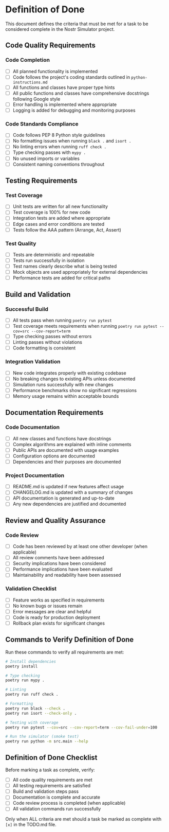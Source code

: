 # Definition of Done

This document defines the criteria that must be met for a task to be considered complete in the Nostr Simulator project.

## Code Quality Requirements

### Code Completion
- [ ] All planned functionality is implemented
- [ ] Code follows the project's coding standards outlined in `python-instructions.md`
- [ ] All functions and classes have proper type hints
- [ ] All public functions and classes have comprehensive docstrings following Google style
- [ ] Error handling is implemented where appropriate
- [ ] Logging is added for debugging and monitoring purposes

### Code Standards Compliance
- [ ] Code follows PEP 8 Python style guidelines
- [ ] No formatting issues when running `black .` and `isort .`
- [ ] No linting errors when running `ruff check .`
- [ ] Type checking passes with `mypy .`
- [ ] No unused imports or variables
- [ ] Consistent naming conventions throughout

## Testing Requirements

### Test Coverage
- [ ] Unit tests are written for all new functionality
- [ ] Test coverage is 100% for new code
- [ ] Integration tests are added where appropriate
- [ ] Edge cases and error conditions are tested
- [ ] Tests follow the AAA pattern (Arrange, Act, Assert)

### Test Quality
- [ ] Tests are deterministic and repeatable
- [ ] Tests run successfully in isolation
- [ ] Test names clearly describe what is being tested
- [ ] Mock objects are used appropriately for external dependencies
- [ ] Performance tests are added for critical paths

## Build and Validation

### Successful Build
- [ ] All tests pass when running `poetry run pytest`
- [ ] Test coverage meets requirements when running `poetry run pytest --cov=src --cov-report=term`
- [ ] Type checking passes without errors
- [ ] Linting passes without violations
- [ ] Code formatting is consistent

### Integration Validation
- [ ] New code integrates properly with existing codebase
- [ ] No breaking changes to existing APIs unless documented
- [ ] Simulation runs successfully with new changes
- [ ] Performance benchmarks show no significant regressions
- [ ] Memory usage remains within acceptable bounds

## Documentation Requirements

### Code Documentation
- [ ] All new classes and functions have docstrings
- [ ] Complex algorithms are explained with inline comments
- [ ] Public APIs are documented with usage examples
- [ ] Configuration options are documented
- [ ] Dependencies and their purposes are documented

### Project Documentation
- [ ] README.md is updated if new features affect usage
- [ ] CHANGELOG.md is updated with a summary of changes
- [ ] API documentation is generated and up-to-date
- [ ] Any new dependencies are justified and documented

## Review and Quality Assurance

### Code Review
- [ ] Code has been reviewed by at least one other developer (when applicable)
- [ ] All review comments have been addressed
- [ ] Security implications have been considered
- [ ] Performance implications have been evaluated
- [ ] Maintainability and readability have been assessed

### Validation Checklist
- [ ] Feature works as specified in requirements
- [ ] No known bugs or issues remain
- [ ] Error messages are clear and helpful
- [ ] Code is ready for production deployment
- [ ] Rollback plan exists for significant changes

## Commands to Verify Definition of Done

Run these commands to verify all requirements are met:

```bash
# Install dependencies
poetry install

# Type checking
poetry run mypy .

# Linting
poetry run ruff check .

# Formatting
poetry run black --check .
poetry run isort --check-only .

# Testing with coverage
poetry run pytest --cov=src --cov-report=term --cov-fail-under=100

# Run the simulator (smoke test)
poetry run python -m src.main --help
```

## Definition of Done Checklist

Before marking a task as complete, verify:

- [ ] All code quality requirements are met
- [ ] All testing requirements are satisfied
- [ ] Build and validation steps pass
- [ ] Documentation is complete and accurate
- [ ] Code review process is completed (when applicable)
- [ ] All validation commands run successfully

Only when ALL criteria are met should a task be marked as complete with `[x]` in the TODO.md file.
